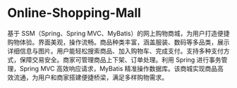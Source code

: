 # Online-Shopping-Mall
基于 SSM（Spring、Spring MVC、MyBatis）的网上购物商城，为用户打造便捷购物体验。界面美观，操作流畅。商品种类丰富，涵盖服装、数码等多品类，展示详细信息与图片。用户能轻松搜索商品、加入购物车、完成支付。支持多种支付方式，保障交易安全。商家可管理商品上下架、订单处理。利用 Spring 进行事务管理，Spring MVC 高效响应请求，MyBatis 精准操作数据库。该商城实现商品高效流通，为用户和商家搭建便捷桥梁，满足多样购物需求。 
